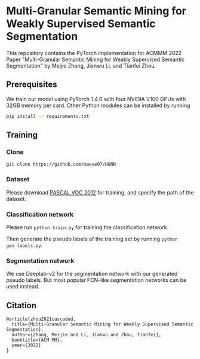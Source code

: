 # Multi-Granular Semantic Mining for Weakly Supervised Semantic Segmentation

This repository contains the PyTorch implementation for ACMMM 2022 Paper "Multi-Granular Semantic Mining for Weakly Supervised Semantic Segmentation" by Meijie Zhang, Jianwu Li, and Tianfei Zhou.

## Prerequisites

We train our model using PyTorch 1.4.0 with four NVIDIA V100 GPUs with 32GB memory per card.
Other Python modules can be installed by running

```bash
pip install -r requirements.txt
``` 

## Training

### Clone

```git clone https://github.com/maeve07/HGNN```

### Dataset

Please download [PASCAL VOC 2012](https://drive.google.com/file/d/1uh5bWXvLOpE-WZUUtO77uwCB4Qnh6d7X/view) for training, and specify the path of the dataset.

### Classification network
Please run ```python train.py``` for training the classification network.

Then generate the pseudo labels of the training set by  running ```python gen_labels.py```.

### Segmentation network
We use Deeplab-v2 for the segmentation network with our generated pseudo labels. But most popular FCN-like segmentation networks can be used instead.  

## Citation
```
@article{zhou2021cascaded,
  title={Multi-Granular Semantic Mining for Weakly Supervised Semantic Segmentation},
  author={Zhang, Meijie and Li, Jianwu and Zhou, Tianfei},
  booktitle={ACM MM},
  year={2022}
}
```
